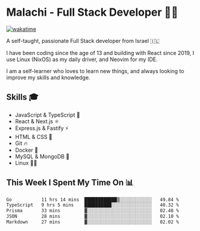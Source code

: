 # Malachi - Full Stack Developer 🚀🔥
[![wakatime](https://wakatime.com/badge/user/112ec769-e669-4b78-a46f-cf4343930741.svg)](https://wakatime.com/@112ec769-e669-4b78-a46f-cf4343930741)

A self-taught, passionate Full Stack developer from Israel 🇮🇱

I have been coding since the age of 13 and building with React since 2019, I use Linux (NixOS) as my daily driver, and Neovim for my IDE.

I am a self-learner who loves to learn new things, and always looking to improve my skills and knowledge.

## Skills 🎓
- JavaScript & TypeScript 💎
- React & Next.js ⚛️
- Express.js & Fastify ⚡️
- HTML & CSS 🎨
- Git 🔥
- Docker 🐳
- MySQL & MongoDB 💾
- Linux 👨‍💻

## This Week I Spent My Time On 📊
<!--START_SECTION:waka-->

```txt
Go           11 hrs 14 mins  ████████████▒░░░░░░░░░░░░   49.84 %
TypeScript   9 hrs 5 mins    ██████████░░░░░░░░░░░░░░░   40.32 %
Prisma       33 mins         ▓░░░░░░░░░░░░░░░░░░░░░░░░   02.48 %
JSON         28 mins         ▓░░░░░░░░░░░░░░░░░░░░░░░░   02.10 %
Markdown     27 mins         ▓░░░░░░░░░░░░░░░░░░░░░░░░   02.02 %
```

<!--END_SECTION:waka-->
